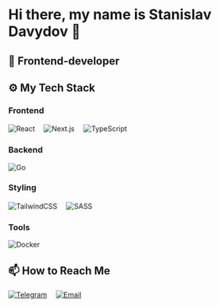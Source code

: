# Hi there, my name is Stanislav Davydov 👋
## 🔧 Frontend-developer

## ⚙️ My Tech Stack

### **Frontend**  
![React](https://img.shields.io/badge/-React-61DAFB?logo=react&logoColor=black)　
![Next.js](https://img.shields.io/badge/-Next.js-000000?logo=nextdotjs)　
![TypeScript](https://img.shields.io/badge/-TypeScript-3178C6?logo=typescript&logoColor=white)

### **Backend**
![Go](https://img.shields.io/badge/Go-00ADD8?logo=go&logoColor=white)

### **Styling**  
![TailwindCSS](https://img.shields.io/badge/-TailwindCSS-06B6D4?logo=tailwindcss&logoColor=white)　
![SASS](https://img.shields.io/badge/-SASS-CC6699?logo=sass&logoColor=white)

### **Tools**  
![Docker](https://img.shields.io/badge/-Docker-2496ED?logo=docker&logoColor=white)

## 📫 How to Reach Me

[![Telegram](https://img.shields.io/badge/-Telegram-0088cc?style=flat-square&logo=Telegram&logoColor=white)](https://t.me/Hex11s)　
[![Email](https://img.shields.io/badge/-Email-D14836?style=flat-square&logo=Yandex&logoColor=white)](mailto:hex1s@yandex.ru)
